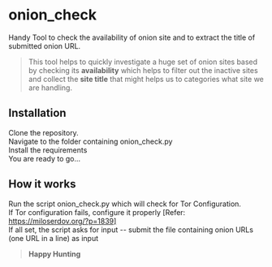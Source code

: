 # onion_check
Handy Tool to check the availability of onion site and to extract the title of submitted onion URL.
> This tool helps to quickly investigate a huge set of onion sites based by checking its **availability** which helps to filter out the inactive sites and collect the **site title** that might helps us to categories what site we are handling.

## Installation
Clone the repository.
<br /> Navigate to the folder containing onion_check.py
<br /> Install the requirements
<br /> You are ready to go...

## How it works
Run the script onion_check.py which will check for Tor Configuration. 
<br /> If Tor configuration fails, configure it properly [Refer: https://miloserdov.org/?p=1839]
<br /> If all set, the script asks for input -- submit the file containing onion URLs (one URL in a line) as input

> **Happy Hunting**
